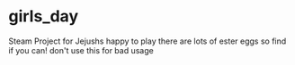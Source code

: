 # girls_day
Steam Project for Jejushs
happy to play
there are lots of ester eggs so find if you can!
don't use this for bad usage
